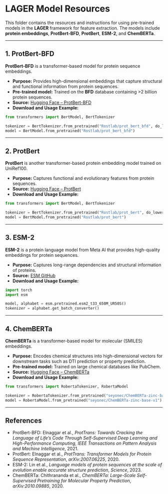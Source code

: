 # LAGER Model Resources

This folder contains the resources and instructions for using pre-trained models in the **LAGER** framework for feature extraction. The models include **protein embeddings**, **ProtBert-BFD**, **ProtBert**, **ESM-2**, and **ChemBERTa**.  


---

## 1. ProtBert-BFD

**ProtBert-BFD** is a transformer-based model for protein sequence embeddings.  
- **Purpose:** Provides high-dimensional embeddings that capture structural and functional information from protein sequences.  
- **Pre-trained model:** Trained on the **BFD** database containing >2 billion protein sequences.  
- **Source:** [Hugging Face – ProtBert-BFD](https://huggingface.co/Rostlab/prot_bert_bfd)  
- **Download and Usage Example:**  
```python
from transformers import BertModel, BertTokenizer

tokenizer = BertTokenizer.from_pretrained("Rostlab/prot_bert_bfd", do_lower_case=False)
model = BertModel.from_pretrained("Rostlab/prot_bert_bfd")
```

---

## 2. ProtBert

**ProtBert** is another transformer-based protein embedding model trained on UniRef100.  
- **Purpose:** Captures functional and evolutionary features from protein sequences.  
- **Source:** [Hugging Face – ProtBert](https://huggingface.co/Rostlab/prot_bert)  
- **Download and Usage Example:**  
```python
from transformers import BertModel, BertTokenizer

tokenizer = BertTokenizer.from_pretrained("Rostlab/prot_bert", do_lower_case=False)
model = BertModel.from_pretrained("Rostlab/prot_bert")
```

---

## 3. ESM-2

**ESM-2** is a protein language model from Meta AI that provides high-quality embeddings for protein sequences.  
- **Purpose:** Captures long-range dependencies and structural information of proteins.  
- **Source:** [ESM GitHub](https://github.com/facebookresearch/esm)  
- **Download and Usage Example:**  
```python
import torch
import esm

model, alphabet = esm.pretrained.esm2_t33_650M_UR50S()
tokenizer = alphabet.get_batch_converter()
```

---

## 4. ChemBERTa

**ChemBERTa** is a transformer-based model for molecular (SMILES) embeddings.  
- **Purpose:** Encodes chemical structures into high-dimensional vectors for downstream tasks such as DTI prediction or property prediction.  
- **Pre-trained model:** Trained on large chemical databases like PubChem.  
- **Source:** [Hugging Face – ChemBERTa](https://huggingface.co/seyonec/ChemBERTa-zinc-base-v1)  
- **Download and Usage Example:**  
```python
from transformers import RobertaTokenizer, RobertaModel

tokenizer = RobertaTokenizer.from_pretrained("seyonec/ChemBERTa-zinc-base-v1")
model = RobertaModel.from_pretrained("seyonec/ChemBERTa-zinc-base-v1")
```

---

## References

- ProtBert-BFD: Elnaggar et al., *ProtTrans: Towards Cracking the Language of Life’s Code Through Self-Supervised Deep Learning and High-Performance Computing*, *IEEE Transactions on Pattern Analysis and Machine Intelligence*, 2021.  
- ProtBert: Elnaggar et al., *ProtTrans: Transformer Models for Protein Sequence Representation*, *arXiv:2007.06225*, 2020.  
- ESM-2: Lin et al., *Language models of protein sequences at the scale of evolution enable accurate structure prediction*, *Science*, 2023.  
- ChemBERTa: Chithrananda et al., *ChemBERTa: Large-Scale Self-Supervised Pretraining for Molecular Property Prediction*, *arXiv:2010.09885*, 2020.